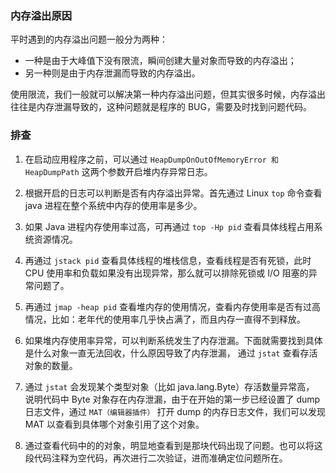 ### 内存溢出原因
平时遇到的内存溢出问题一般分为两种：
* 一种是由于大峰值下没有限流，瞬间创建大量对象而导致的内存溢出；
* 另一种则是由于内存泄漏而导致的内存溢出。  

使用限流，我们一般就可以解决第一种内存溢出问题，但其实很多时候，内存溢出往往是内存泄漏导致的，这种问题就是程序的 BUG，需要及时找到问题代码。

### 排查  



1. 在启动应用程序之前，可以通过 `HeapDumpOnOutOfMemoryError 和 HeapDumpPath` 这两个参数开启堆内存异常日志。  

2. 根据开启的日志可以判断是否有内存溢出异常。首先通过 Linux `top` 命令查看 java 进程在整个系统中内存的使用率是多少。  

3. 如果 Java 进程内存使用率过高，可再通过 `top -Hp pid` 查看具体线程占用系统资源情况。  

4. 再通过 `jstack pid` 查看具体线程的堆栈信息，查看线程是否有死锁，此时 CPU 使用率和负载如果没有出现异常，那么就可以排除死锁或 I/O 阻塞的异常问题了。

5. 再通过 `jmap -heap pid` 查看堆内存的使用情况，查看内存使用率是否有过高情况，比如：老年代的使用率几乎快占满了，而且内存一直得不到释放。  

6. 如果堆内存使用率异常，可以判断系统发生了内存泄漏。下面就需要找到具体是什么对象一直无法回收，什么原因导致了内存泄漏， 通过 `jstat` 查看存活对象的数量。

7. 通过 `jstat` 会发现某个类型对象（比如 java.lang.Byte）存活数量异常高， 说明代码中 Byte 对象存在内存泄漏，由于在开始的第一步已经设置了 dump 日志文件，通过 `MAT（编辑器插件）` 打开 dump 的内存日志文件，我们可以发现 MAT 以查看到具体哪个对象引用了这个对象。

8. 通过查看代码中的的对象，明显地查看到是那块代码出现了问题。也可以将这段代码注释为空代码，再次进行二次验证，进而准确定位问题所在。
